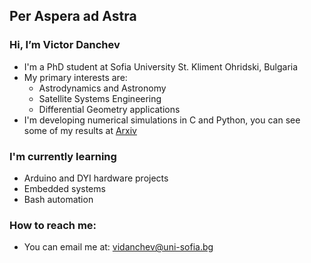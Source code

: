 ## Per Aspera ad Astra

### Hi, I’m Victor Danchev
- I'm a PhD student at Sofia University St. Kliment Ohridski, Bulgaria
- My primary interests are:
  - Astrodynamics and Astronomy
  - Satellite Systems Engineering
  - Differential Geometry applications
- I'm developing numerical simulations in C and Python, you can see some of my results at [Arxiv](https://arxiv.org/search/?searchtype=author&query=Danchev%2C+V+I)

### I'm currently learning
- Arduino and DYI hardware projects
- Embedded systems
- Bash automation

### How to reach me:
- You can email me at: vidanchev@uni-sofia.bg
